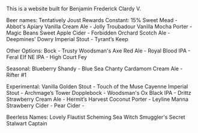 This is a website built for Benjamin Frederick Clardy V.

Beer names:
Tentatively Joust Rewards
Constant:
15% Sweet Mead - Abbot's Apiary
Vanilla Cream Ale - Jolly Troubadour
Vanilla Mocha Porter - Magic Beans
Sweet Apple Cider - Forbidden Orchard
Scotch Ale - Deepmines' Dowry
Imperial Stout - Tyrant’s Keep

Other Options:
Bock - Trusty Woodsman's Axe
Red Ale - Royal Blood
IPA - Feral Elf
NE IPA - High Court Fey

Seasonal:
Blueberry Shandy - Blue Sea Chanty
Cardamom Cream Ale - Rifter #1

Experimental:
Vanilla Golden Stout - Touch of the Muse
Cayenne Imperial Stout - Archmage’s Tower
Dopplebock - Woodsman's Ox
Black IPA - Drittz
Strawberry Cream Ale - Hermit’s Harvest
Coconut Porter - Leyline Manna
Strawberry Cider -
Pear Cider -

Beerless Names:
Lovely Flautist
Scheming Sea Witch
Smuggler's Secret
Stalwart Captain
